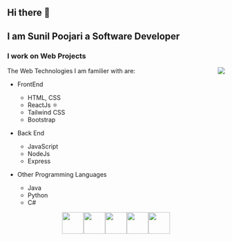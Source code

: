 ## Hi there 👋

## I am Sunil Poojari a Software Developer


### I work on Web Projects 

<img align='right' src="https://github-readme-stats.vercel.app/api?username=sunilpoojari&show_icons=true">

The Web Technologies I am familier with are:

* FrontEnd

    * HTML, CSS
    * ReactJs ⚛️
    * Tailwind CSS
    * Bootstrap


* Back End
    
    * JavaScript
    * NodeJs
    * Express

* Other Programming Languages

    * Java
    * Python
    * C#


<p align="center">
  <img src="https://media3.giphy.com/media/kdFc8fubgS31b8DsVu/giphy.webp" width="50"><img src="https://media3.giphy.com/media/ln7z2eWriiQAllfVcn/200w.webp" width="50"><img src="https://i.giphy.com/media/LMt9638dO8dftAjtco/200.webp" width="50"><img src="https://i.giphy.com/media/eNAsjO55tPbgaor7ma/200w.webp" width="50"><img src="https://i.giphy.com/media/IdyAQJVN2kVPNUrojM/200.webp" width="50">
  
</p>
